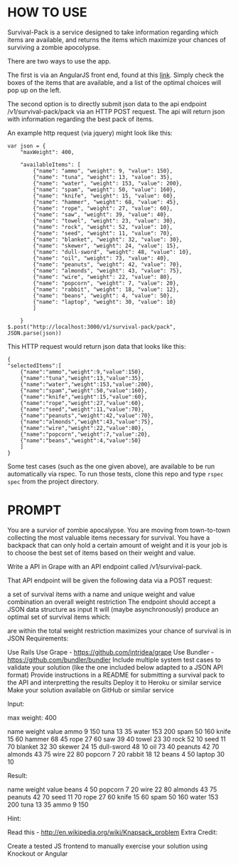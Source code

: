 HOW TO USE
==================

Survival-Pack is a service designed to take information regarding which items are available, and returns the items which maximize your chances of surviving a zombie apocolypse. 

There are two ways to use the app. 

The first is via an AngularJS front end, found at this [link](http://zombie-survival-kit.herokuapp.com/). Simply check the boxes of the items that are available, and a list of the optimal choices will pop up on the left. 

The second option is to directly submit json data to the api endpoint /v1/survival-pack/pack via an HTTP POST request. The api will return json with information regarding the best pack of items.

An example http request (via jquery) might look like this:

	var json = { 
		"maxWeight": 400,

		"availableItems": [
			{"name": "ammo", "weight": 9, "value": 150},
			{"name": "tuna", "weight": 13, "value": 35},
			{"name": "water", "weight": 153, "value": 200},
			{"name": "spam", "weight": 50, "value": 160},
			{"name": "knife", "weight": 15, "value": 60},
			{"name": "hammer", "weight": 68, "value": 45},
			{"name": "rope", "weight": 27, "value": 60},
			{"name": "saw", "weight": 39, "value": 40},
			{"name": "towel", "weight": 23, "value": 30},
			{"name": "rock", "weight": 52, "value": 10},
			{"name": "seed", "weight": 11, "value": 70},
			{"name": "blanket", "weight": 32, "value": 30},
			{"name": "skewer", "weight": 24, "value": 15},
			{"name": "dull-sword", "weight": 48, "value": 10},
			{"name": "oil", "weight": 73, "value": 40},
			{"name": "peanuts", "weight": 42, "value": 70},
			{"name": "almonds", "weight": 43, "value": 75},
			{"name": "wire", "weight": 22, "value": 80},
			{"name": "popcorn", "weight": 7, "value": 20},
			{"name": "rabbit", "weight": 18, "value": 12},
			{"name": "beans", "weight": 4, "value": 50},
			{"name": "laptop", "weight": 30, "value": 10}
			]

		}
    $.post("http://localhost:3000/v1/survival-pack/pack", JSON.parse(json))

This HTTP request would return json data that looks like this:

    {
	"selectedItems":[
		{"name":"ammo","weight":9,"value":150},
		{"name":"tuna","weight":13,"value":35},
		{"name":"water","weight":153,"value":200},
		{"name":"spam","weight":50,"value":160},
		{"name":"knife","weight":15,"value":60},
		{"name":"rope","weight":27,"value":60},
		{"name":"seed","weight":11,"value":70},
		{"name":"peanuts","weight":42,"value":70},
		{"name":"almonds","weight":43,"value":75},
		{"name":"wire","weight":22,"value":80},
		{"name":"popcorn","weight":7,"value":20},
		{"name":"beans","weight":4,"value":50}
		]
	}

Some test cases (such as the one given above), are available to be run automatically via rspec. To run those tests, clone this repo and type `rspec spec` from the project directory.


PROMPT
================================

You are a survior of zombie apocalypse. You are moving from town-to-town collecting the most valuable items necessary for survival. You have a backpack that can only hold a certain amount of weight and it is your job is to choose the best set of items based on their weight and value.

Write a API in Grape with an API endpoint called /v1/survival-pack.

That API endpoint will be given the following data via a POST request:

a set of survival items with a name and unique weight and value combination
an overall weight restriction
The endpoint should accept a JSON data structure as input
It will (maybe asynchronously) produce an optimal set of survival items which:

are within the total weight restriction
maximizes your chance of survival
is in JSON
Requirements:

Use Rails
Use Grape - https://github.com/intridea/grape
Use Bundler - https://github.com/bundler/bundler
Include multiple system test cases to validate your solution (like the one included below adapted to a JSON API format)
Provide instructions in a README for submitting a survival pack to the API and interpretting the results
Deploy it to Heroku or similar service
Make your solution available on GitHub or similar service


Input:

max weight: 400

name    weight value
ammo        9   150
tuna       13    35
water     153   200
spam       50   160
knife      15    60
hammer     68    45
rope       27    60
saw        39    40
towel      23    30
rock       52    10
seed       11    70
blanket    32    30
skewer     24    15
dull-sword 48    10
oil        73    40
peanuts    42    70
almonds    43    75
wire       22    80
popcorn     7    20
rabbit     18    12
beans       4    50
laptop     30    10

Result:

name    weight value
beans       4    50
popcorn     7    20
wire       22    80
almonds    43    75
peanuts    42    70
seed       11    70
rope       27    60
knife      15    60
spam       50   160
water     153   200
tuna       13    35
ammo        9   150

Hint:

Read this - http://en.wikipedia.org/wiki/Knapsack_problem
Extra Credit:

Create a tested JS frontend to manually exercise your solution using Knockout or Angular